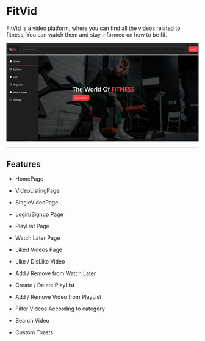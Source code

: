 # FitVid

FitVid is a video platform, where you can find all the videos related to fitness, You can watch them and stay informed on how to be fit.

![fitvid-image](https://github.com/Ankur9669/FitVid-React/blob/readme/FitVid/build/images/fitvid.png)

---

## Features

- HomePage

- VideoListingPage

- SingleVideoPage

- Login/Signup Page

- PlayList Page

- Watch Later Page

- Liked Videos Page

- Like / DisLike Video

- Add / Remove from Watch Later

- Create / Delete PlayList

- Add / Remove Video from PlayList

- Filter Videos According to category

- Search Video

- Custom Toasts

